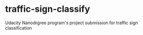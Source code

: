 # traffic-sign-classify
Udacity Nanodrgree program's project submission for traffic sign classification
